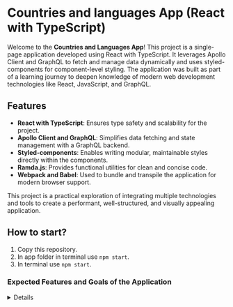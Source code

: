 # Countries and languages App (React with TypeScript)

Welcome to the **Countries and Languages App**! This project is a single-page application developed using React with TypeScript. It leverages Apollo Client and GraphQL to fetch and manage data dynamically and uses styled-components for component-level styling. The application was built as part of a learning journey to deepen knowledge of modern web development technologies like React, JavaScript, and GraphQL.

## Features
* **React with TypeScript**: Ensures type safety and scalability for the project.
* **Apollo Client and GraphQL**: Simplifies data fetching and state management with a GraphQL backend.
* **Styled-components**: Enables writing modular, maintainable styles directly within the components.
* **Ramda.js**: Provides functional utilities for clean and concise code.
* **Webpack and Babel**: Used to bundle and transpile the application for modern browser support.

This project is a practical exploration of integrating multiple technologies and tools to create a performant, well-structured, and visually appealing application.

## How to start?
1. Copy this repository.
2. In app folder in terminal use `npm start`.
3. In terminal use `npm start`.


### Expected Features and Goals of the Application
<details>

* Application take advantage of a real GraphQL API.
* Both data fetching and loading are handled via a very general HOC that will supply every page.
* Application has a "dark mode" and a "light mode". User is able to switch between modes via a button in the header of the page. 
* Data lists are reorderable via drag and drop.
* The "details" view have all elements reorderable via drag and drop.
* Data lists are printable.
* Single list items are also be printable.
* Countries page is paginated.

</details>
